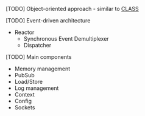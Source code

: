 \[TODO\] Object-oriented approach - similar to [CLASS](https://rfc.zeromq.org/spec:21/CLASS/)

\[TODO\] Event-driven architecture

* Reactor
  * Synchronous Event Demultiplexer
  * Dispatcher

\[TODO\] Main components

* Memory management
* PubSub
* Load/Store
* Log management
* Context
* Config
* Sockets



